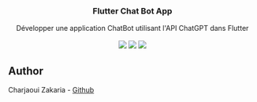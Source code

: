 <div align="center">

  <h3 align="center">Flutter Chat Bot App</h3>

  <div align="center">
     Développer une application ChatBot utilisant l'API ChatGPT dans Flutter
  </div>
 
  <br/>

  <div>
    <img src="https://img.shields.io/badge/Flutter-02569B?style=for-the-badge&logo=flutter&logoColor=white" />
    <img src="https://img.shields.io/badge/Dart-0175C2?style=for-the-badge&logo=dart&logoColor=white" />
    <img src="https://img.shields.io/badge/OpenAI-412991?style=for-the-badge&logo=openai&logoColor=white" />
  </div>

</div>

## Author

Charjaoui Zakaria - [Github](https://github.com/Zakry27)
